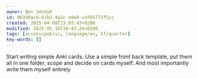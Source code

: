 ```yaml
---
owner: Ben Jendyk
id: 06398ac9-61b3-4a2c-a9e8-c4f65772f5cc
created: 2025-04-08T23:03:43+0200
modified: 2025-05-16T18:43:26+0200
tags: [access/public, language/en, tf/quarter]
key-words: []
---
```


Start writing simple Anki cards. Use a simple front back template, put them all in one folder, scope and decide on cards myself. And most importantly write them myself entirely 